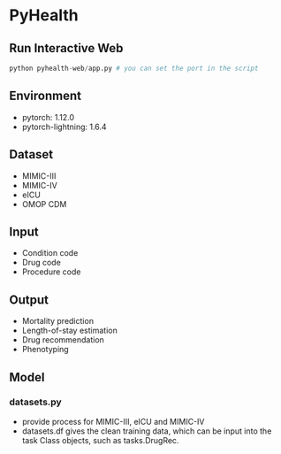 # PyHealth

## Run Interactive Web
```python
python pyhealth-web/app.py # you can set the port in the script
```
## Environment
- pytorch: 1.12.0
- pytorch-lightning: 1.6.4

## Dataset
- MIMIC-III
- MIMIC-IV
- eICU
- OMOP CDM

## Input
- Condition code
- Drug code
- Procedure code

## Output
- Mortality prediction
- Length-of-stay estimation
- Drug recommendation
- Phenotyping

## Model






### datasets.py
- provide process for MIMIC-III, eICU and MIMIC-IV
- datasets.df gives the clean training data, which can be input into the task Class objects, such as tasks.DrugRec.
